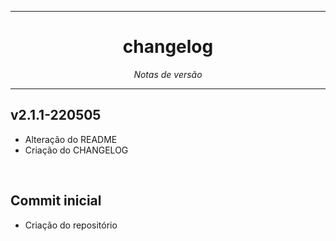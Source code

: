<hr>
<h1 align="center">changelog</h1>
<p align=center><i align="center">Notas de versão</i></p>

<hr>

## v2.1.1-220505

- Alteração do README
- Criação do CHANGELOG

<br>

## Commit inicial

- Criação do repositório
